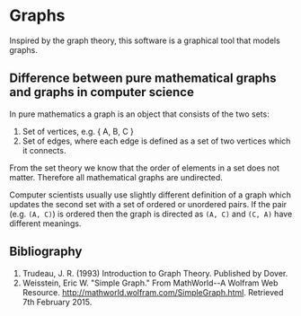 # Graphs

Inspired by the graph theory, this software is a graphical tool that models
graphs.

## Difference between pure mathematical graphs and graphs in computer science

In pure mathematics a graph is an object that consists of the two sets:

1. Set of vertices, e.g. { A, B, C }
2. Set of edges, where each edge is defined as a set of two vertices which it connects.

From the set theory we know that the order of elements in a set does not matter.
Therefore all mathematical graphs are undirected.

Computer scientists usually use slightly different definition of a graph which
updates the second set with a set of ordered or unordered pairs. If the pair 
(e.g. `(A, C)`) is ordered then the graph is directed as `(A, C)` and `(C, A)`
have different meanings.

## Bibliography

1. Trudeau, J. R. (1993) Introduction to Graph Theory. Published by Dover.
2. Weisstein, Eric W. "Simple Graph." From MathWorld--A Wolfram Web Resource. http://mathworld.wolfram.com/SimpleGraph.html. Retrieved 7th February 2015.
